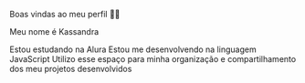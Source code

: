 Boas vindas ao meu perfil 💙💙

Meu nome é Kassandra

Estou estudando na Alura
Estou me desenvolvendo na linguagem JavaScript
Utilizo esse espaço para minha organização e compartilhamento dos meu projetos desenvolvidos
<!--

Você pode entrar em contato comigo 📫
00001123442542sp@al.educacao.sp.gov.br
**estudantekassie3B/estudantekassie3B** is a ✨ _special_ ✨ repository because its `README.md` (this file) appears on your GitHub profile.

Here are some ideas to get you started:

- 🔭 I’m currently working on ...
- 🌱 I’m currently learning ...
- 👯 I’m looking to collaborate on ...
- 🤔 I’m looking for help with ...
- 💬 Ask me about ...
- 📫 How to reach me: ...
- 😄 Pronouns: ...
- ⚡ Fun fact: ...
-->
